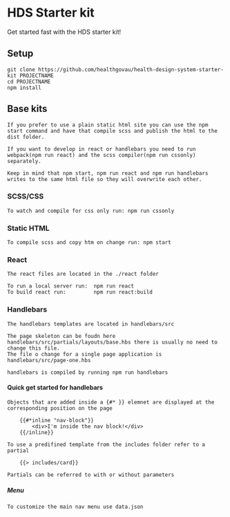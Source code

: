 # HDS Starter kit

Get started fast with the HDS starter kit!

## Setup

    git clone https://github.com/healthgovau/health-design-system-starter-kit PROJECTNAME
    cd PROJECTNAME
    npm install


## Base kits

    If you prefer to use a plain static html site you can use the npm start command and have that compile scss and publish the html to the dist folder.

    If you want to develop in react or handlebars you need to run webpack(npm run react) and the scss compiler(npm run cssonly) separately.

    Keep in mind that npm start, npm run react and npm run handlebars writes to the same html file so they will overwrite each other.

### SCSS/CSS
        
    To watch and compile for css only run: npm run cssonly

### Static HTML
    
    To compile scss and copy htm on change run: npm start

### React
    The react files are located in the ./react folder

    To run a local server run:  npm run react
    To build react run:         npm run react:build

### Handlebars

    The handlebars templates are located in handlebars/src

    The page skeleton can be foudn here handlebars/src/partials/layouts/base.hbs there is usually no need to change this file.
    The file o change for a single page application is handlebars/src/page-one.hbs

    handlebars is compiled by running npm run handlebars

#### Quick get started for handlebars

    Objects that are added inside a {#* }} elemnet are displayed at the corresponding position on the page
    
        {{#*inline "nav-block"}}
            <div>I'm inside the nav block!</div>
        {{/inline}}

    To use a predifined template from the includes folder refer to a partial

        {{> includes/card}}

    Partials can be referred to with or without parameters

##### Menu

    To customize the main nav menu use data.json

    